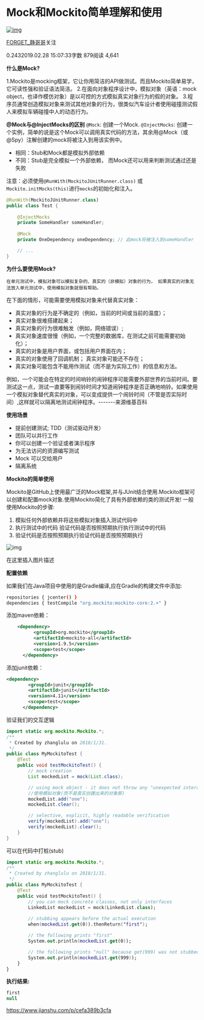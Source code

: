 # Mock和Mockito简单理解和使用

[![img](https://cdn2.jianshu.io/assets/default_avatar/15-a7ac401939dd4df837e3bbf82abaa2a8.jpg)](https://www.jianshu.com/u/3f128b2d6577)

[FORGET_静哥哥](https://www.jianshu.com/u/3f128b2d6577)关注

0.2432019.02.28 15:07:33字数 879阅读 4,641

**什么是Mock?**

1.Mockito是mocking框架，它让你用简洁的API做测试。而且Mockito简单易学，它可读性强和验证语法简洁。
2.在面向对象程序设计中，模拟对象（英语：mock object，也译作模仿对象）是以可控的方式模拟真实对象行为的假的对象。
3.程序员通常创造模拟对象来测试其他对象的行为，很类似汽车设计者使用碰撞测试假人来模拟车辆碰撞中人的动态行为。

**@Mock与@InjectMocks的区别**
`@Mock`: 创建一个Mock.
`@InjectMocks`: 创建一个实例，简单的说是这个Mock可以调用真实代码的方法，其余用@Mock（或@Spy）注解创建的mock将被注入到用该实例中。

- 相同：Stub和Mock都是模拟外部依赖
- 不同：Stub是完全模拟一个外部依赖， 而Mock还可以用来判断测试通过还是失败

注意：必须使用`@RunWith(MockitoJUnitRunner.class)` 或 `Mockito.initMocks(this)`进行`mocks`的初始化和注入。



```kotlin
@RunWith(MockitoJUnitRunner.class)  
public class Test {  
  
    @InjectMocks  
    private SomeHandler someHandler;  
  
    @Mock  
    private OneDependency oneDependency; // 此mock将被注入到someHandler  

    // ...   
}  
```

**为什么要使用Mock?**



```undefined
在单元测试中，模拟对象可以模拟复杂的、真实的（非模拟）对象的行为， 如果真实的对象无法放入单元测试中，使用模拟对象就很有帮助。
```

在下面的情形，可能需要使用模拟对象来代替真实对象：

- 真实对象的行为是不确定的（例如，当前的时间或当前的温度）；
- 真实对象很难搭建起来；
- 真实对象的行为很难触发（例如，网络错误）;
- 真实对象速度很慢（例如，一个完整的数据库，在测试之前可能需要初始化）；
- 真实的对象是用户界面，或包括用户界面在内；
- 真实的对象使用了回调机制； 真实对象可能还不存在；
- 真实对象可能包含不能用作测试（而不是为实际工作）的信息和方法。

例如，一个可能会在特定的时间响铃的闹钟程序可能需要外部世界的当前时间。要测试这一点，测试一直要等到闹铃时间才知道闹钟程序是否正确地响铃。如果使用一个模拟对象替代真实的对象，可以变成提供一个闹铃时间（不管是否实际时间）,这样就可以隔离地测试闹钟程序。-------来源维基百科

**使用场景**

- 提前创建测试; TDD（测试驱动开发）
- 团队可以并行工作
- 你可以创建一个验证或者演示程序
- 为无法访问的资源编写测试
- Mock 可以交给用户
- 隔离系统

**Mockito的简单使用**

Mockito是GitHub上使用最广泛的Mock框架,并与JUnit结合使用.Mockito框架可以创建和配置mock对象.使用Mockito简化了具有外部依赖的类的测试开发!
一般使用Mockito的步骤:

1. 模拟任何外部依赖并将这些模拟对象插入测试代码中
2. 执行测试中的代码 验证代码是否按照预期执行执行测试中的代码
3. 验证代码是否按照预期执行验证代码是否按照预期执行

![img](https://upload-images.jianshu.io/upload_images/5460315-b8d4271d079d170e.png?imageMogr2/auto-orient/strip|imageView2/2/w/668/format/webp)

在这里插入图片描述

**配置依赖**

如果我们在Java项目中使用的是Gradle编译,应在Gradle的构建文件中添加:



```bash
repositories { jcenter() }
dependencies { testCompile "org.mockito:mockito-core:2.+" }
```

添加maven依赖：



```xml
    <dependency>
          <groupId>org.mockito</groupId>
          <artifactId>mockito-all</artifactId>
          <version>1.9.5</version>
          <scope>test</scope>
      </dependency>
```

添加junit依赖：



```xml
<dependency>
        <groupId>junit</groupId>
        <artifactId>junit</artifactId>
        <version>4.11</version>
        <scope>test</scope>
      </dependency>
```

验证我们的交互逻辑



```java
import static org.mockito.Mockito.*;
/**
 * Created by zhanglulu on 2018/1/31.
 */
public class MyMockitoTest {
    @Test
    public void testMockitoTest() {
        // mock creation
        List mockedList = mock(List.class);

        // using mock object - it does not throw any "unexpected interaction" exception
        //使用模拟对象(而不是真实创建出来的对象那)
        mockedList.add("one");
        mockedList.clear();

        // selective, explicit, highly readable verification
        verify(mockedList).add("one");
        verify(mockedList).clear();
    }
}
```

可以在代码中打桩(stub)



```kotlin
import static org.mockito.Mockito.*;
/**
 * Created by zhanglulu on 2018/1/31.
 */
public class MyMockitoTest {
    @Test
    public void testMockitoTest() {
        // you can mock concrete classes, not only interfaces
        LinkedList mockedList = mock(LinkedList.class);
        
        // stubbing appears before the actual execution
        when(mockedList.get(0)).thenReturn("first");

        // the following prints "first"
        System.out.println(mockedList.get(0));

        // the following prints "null" because get(999) was not stubbed
        System.out.println(mockedList.get(999));
    }
}
```

**执行结果:**



```csharp
first
null
```



https://www.jianshu.com/p/cefa389b3cfa